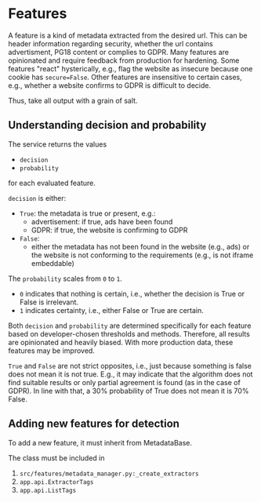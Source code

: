 # Features

A feature is a kind of metadata extracted from the desired url.
This can be header information regarding security, whether the url contains advertisment, PG18 content or complies to GDPR.
Many features are opinionated and require feedback from production for hardening.
Some features "react" hysterically, e.g., flag the website as insecure because one cookie has `secure=False`.
Other features are insensitive to certain cases, e.g., whether a website confirms to GDPR is difficult to decide.

Thus, take all output with a grain of salt.

## Understanding decision and probability

The service returns the values

- `decision`
- `probability`

for each evaluated feature.

`decision` is either:

- `True`:
  the metadata is true or present, e.g.:
    - advertisement: if true, ads have been found
    - GDPR: if true, the website is confirming to GDPR
- `False`:
    - either the metadata has not been found in the website (e.g., ads)
      or the website is not conforming to the requirements (e.g., is not iframe embeddable)

The `probability` scales from `0` to `1`.

- `0` indicates that nothing is certain, i.e., whether the decision is True or False is irrelevant.
- `1` indicates certainty, i.e., either False or True are certain.

Both `decision` and `probability` are determined specifically for each feature based on developer-chosen thresholds and
methods.
Therefore, all results are opinionated and heavily biased.
With more production data, these features may be improved.

`True` and `False` are not strict opposites, i.e., just because something is false does not mean it is not true.
E.g., it may indicate that the algorithm does not find suitable results or only partial agreement is found
(as in the case of GDPR).
In line with that, a 30% probability of True does not mean it is 70% False.

## Adding new features for detection

To add a new feature, it must inherit from MetadataBase.

The class must be included in

1. `src/features/metadata_manager.py:_create_extractors`
2. `app.api.ExtractorTags`
3. `app.api.ListTags`
